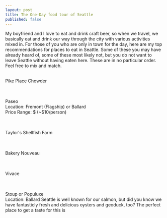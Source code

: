 ```yaml
---
layout: post
title: The One-Day food tour of Seattle
published: false
---
```


My boyfriend and I love to eat and drink craft beer, so when we travel, we basically eat and drink our way through the city with various activities mixed in.
For those of you who are only in town for the day, here are my top recommendations for places to eat in Seattle. Some of these you may have already heard of, some of these most likely not, but you do not want to leave Seattle without having eaten here. These are in no particular order. Feel free to mix and match.<BR><BR>

Pike Place Chowder<BR>

<BR><BR>
Paseo<BR>
Location: Fremont (Flagship) or Ballard<BR>
Price Range: $ (~$10/person)<BR>

<BR><BR>
Taylor's Shellfish Farm

<BR><BR>
Bakery Nouveau

<BR><BR>
Vivace<BR>

<BR><BR>
Stoup or Populuxe<BR>
Location: Ballard
Seattle is well known for our salmon, but did you know we have fantasticly fresh and delicious oysters and geoduck, too? The perfect place to get a taste for this is 